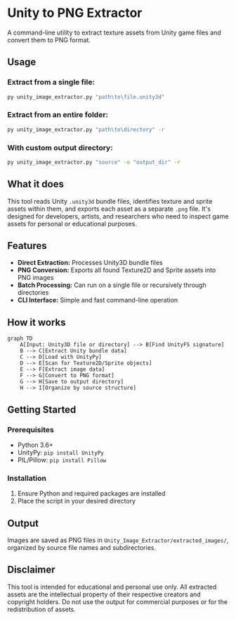 # Unity to PNG Extractor

A command-line utility to extract texture assets from Unity game files and convert them to PNG format.

## Usage

### Extract from a single file:

```bash
py unity_image_extractor.py "path\to\file.unity3d"
```

### Extract from an entire folder:

```bash
py unity_image_extractor.py "path\to\directory" -r
```

### With custom output directory:

```bash
py unity_image_extractor.py "source" -o "output_dir" -r
```

## What it does

This tool reads Unity `.unity3d` bundle files, identifies texture and sprite assets within them, and exports each asset as a separate `.png` file. It's designed for developers, artists, and researchers who need to inspect game assets for personal or educational purposes.

## Features

- **Direct Extraction:** Processes Unity3D bundle files
- **PNG Conversion:** Exports all found Texture2D and Sprite assets into PNG images
- **Batch Processing:** Can run on a single file or recursively through directories
- **CLI Interface:** Simple and fast command-line operation

## How it works

```mermaid
graph TD
    A[Input: Unity3D file or directory] --> B[Find UnityFS signature]
    B --> C[Extract Unity bundle data]
    C --> D[Load with UnityPy]
    D --> E[Scan for Texture2D/Sprite objects]
    E --> F[Extract image data]
    F --> G[Convert to PNG format]
    G --> H[Save to output directory]
    H --> I[Organize by source structure]
```

## Getting Started

### Prerequisites

- Python 3.6+
- UnityPy: `pip install UnityPy`
- PIL/Pillow: `pip install Pillow`

### Installation

1. Ensure Python and required packages are installed
2. Place the script in your desired directory

## Output

Images are saved as PNG files in `Unity_Image_Extractor/extracted_images/`, organized by source file names and subdirectories.

## Disclaimer

This tool is intended for educational and personal use only. All extracted assets are the intellectual property of their respective creators and copyright holders. Do not use the output for commercial purposes or for the redistribution of assets.